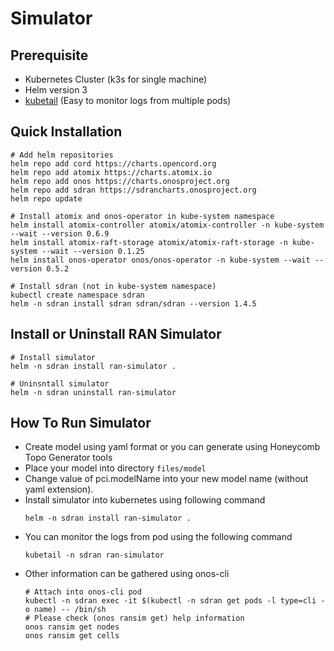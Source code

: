 # Simulator

## Prerequisite

- Kubernetes Cluster (k3s for single machine)
- Helm version 3
- [kubetail](https://github.com/johanhaleby/kubetail) (Easy to monitor logs from multiple pods)

## Quick Installation

```
# Add helm repositories
helm repo add cord https://charts.opencord.org
helm repo add atomix https://charts.atomix.io
helm repo add onos https://charts.onosproject.org
helm repo add sdran https://sdrancharts.onosproject.org
helm repo update

# Install atomix and onos-operator in kube-system namespace
helm install atomix-controller atomix/atomix-controller -n kube-system --wait --version 0.6.9
helm install atomix-raft-storage atomix/atomix-raft-storage -n kube-system --wait --version 0.1.25
helm install onos-operator onos/onos-operator -n kube-system --wait --version 0.5.2

# Install sdran (not in kube-system namespace)
kubectl create namespace sdran
helm -n sdran install sdran sdran/sdran --version 1.4.5
```

## Install or Uninstall RAN Simulator

```
# Install simulator
helm -n sdran install ran-simulator .

# Uninsntall simulator
helm -n sdran uninstall ran-simulator
```

## How To Run Simulator

- Create model using yaml format or you can generate using Honeycomb Topo Generator tools
- Place your model into directory `files/model`
- Change value of pci.modelName into your new model name (without yaml extension).
- Install simulator into kubernetes using following command 
  ```
  helm -n sdran install ran-simulator .
  ```
- You can monitor the logs from pod using the following command
  ```
  kubetail -n sdran ran-simulator
  ```
- Other information can be gathered using onos-cli
  ```
  # Attach into onos-cli pod
  kubectl -n sdran exec -it $(kubectl -n sdran get pods -l type=cli -o name) -- /bin/sh
  # Please check (onos ransim get) help information
  onos ransim get nodes
  onos ransim get cells
  ```

